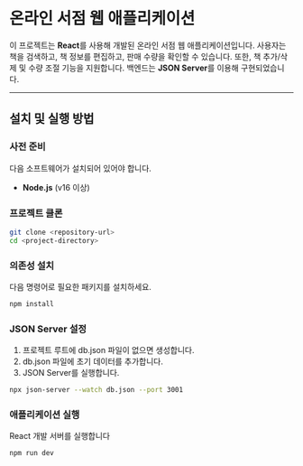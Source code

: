 # 온라인 서점 웹 애플리케이션

이 프로젝트는 **React**를 사용해 개발된 온라인 서점 웹 애플리케이션입니다. 사용자는 책을 검색하고, 책 정보를 편집하고, 판매 수량을 확인할 수 있습니다. 또한, 책 추가/삭제 및 수량 조절 기능을 지원합니다. 백엔드는 **JSON Server**를 이용해 구현되었습니다.

---


## 설치 및 실행 방법


### 사전 준비

다음 소프트웨어가 설치되어 있어야 합니다.
- **Node.js** (v16 이상)

### 프로젝트 클론

```bash
git clone <repository-url>
cd <project-directory>
```


### 의존성 설치

다음 명령어로 필요한 패키지를 설치하세요.

```bash
npm install
```

### JSON Server 설정

1.	프로젝트 루트에 db.json 파일이 없으면 생성합니다.
2. db.json 파일에 초기 데이터를 추가합니다.
3. JSON Server를 실행합니다.


```bash
npx json-server --watch db.json --port 3001
```


### 애플리케이션 실행

React 개발 서버를 실행합니다

```bash
npm run dev
```